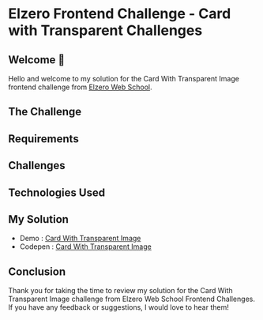 # Elzero Frontend Challenge - Card with Transparent Challenges

## Welcome 👋

Hello and welcome to my solution for the Card With Transparent Image frontend challenge from [Elzero Web School](https://elzero.org/category/challenges/front-end-challenges/).

## The Challenge

## Requirements

## Challenges

## Technologies Used

## My Solution

- Demo : [Card With Transparent Image](https://mouatezbenariba.github.io/Elzero-Frontend-Challenges/card-with-transparent-image/)
- Codepen : [Card With Transparent Image](https://codepen.io/mouatezbenariba/pen/xxpzbKG)

## Conclusion

Thank you for taking the time to review my solution for the Card With Transparent Image challenge from Elzero Web School Frontend Challenges. If you have any feedback or suggestions, I would love to hear them!
